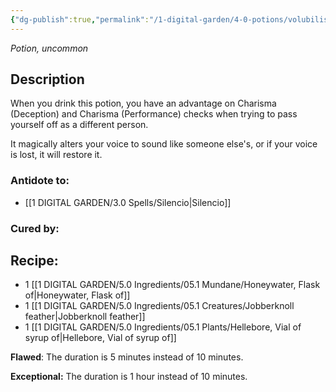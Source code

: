 ```yaml
---
{"dg-publish":true,"permalink":"/1-digital-garden/4-0-potions/volubilis-potion/","tags":["potion","extracurricular","uncommon"]}
---
```


*Potion, uncommon* 

## Description

When you drink this potion, you have an advantage on Charisma (Deception) and Charisma (Performance) checks when trying to pass yourself off as a different person. 

It magically alters your voice to sound like someone else's, or if your voice is lost, it will restore it.

### Antidote to: 
- [[1 DIGITAL GARDEN/3.0 Spells/Silencio\|Silencio]]

### Cured by:


## Recipe:

- 1 [[1 DIGITAL GARDEN/5.0 Ingredients/05.1 Mundane/Honeywater, Flask of\|Honeywater, Flask of]]
- 1 [[1 DIGITAL GARDEN/5.0 Ingredients/05.1 Creatures/Jobberknoll feather\|Jobberknoll feather]]
- 1 [[1 DIGITAL GARDEN/5.0 Ingredients/05.1 Plants/Hellebore, Vial of syrup of\|Hellebore, Vial of syrup of]]

**Flawed**:
The duration is 5 minutes instead of 10 minutes.

**Exceptional:** 
The duration is 1 hour instead of 10 minutes.